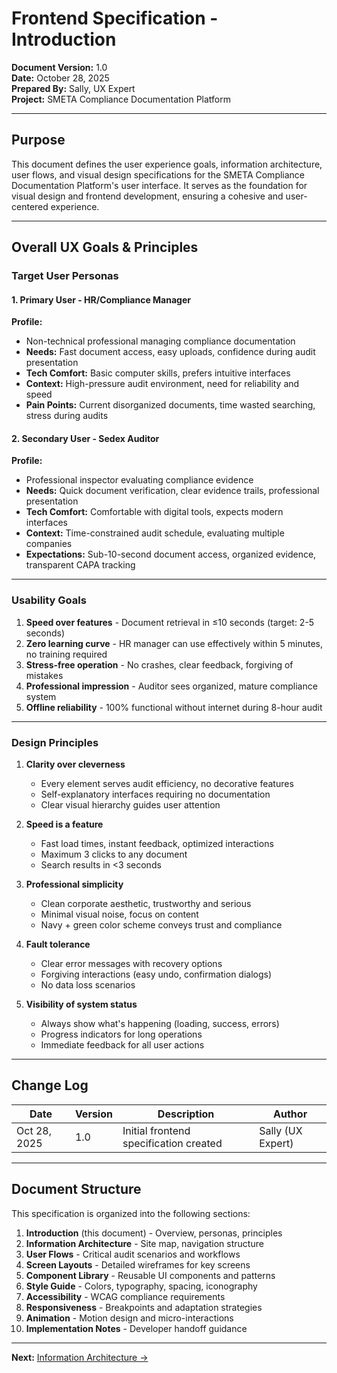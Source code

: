 # Frontend Specification - Introduction

**Document Version:** 1.0  
**Date:** October 28, 2025  
**Prepared By:** Sally, UX Expert  
**Project:** SMETA Compliance Documentation Platform

---

## Purpose

This document defines the user experience goals, information architecture, user flows, and visual design specifications for the SMETA Compliance Documentation Platform's user interface. It serves as the foundation for visual design and frontend development, ensuring a cohesive and user-centered experience.

---

## Overall UX Goals & Principles

### Target User Personas

#### 1. Primary User - HR/Compliance Manager

**Profile:**
- Non-technical professional managing compliance documentation
- **Needs:** Fast document access, easy uploads, confidence during audit presentation
- **Tech Comfort:** Basic computer skills, prefers intuitive interfaces
- **Context:** High-pressure audit environment, need for reliability and speed
- **Pain Points:** Current disorganized documents, time wasted searching, stress during audits

#### 2. Secondary User - Sedex Auditor

**Profile:**
- Professional inspector evaluating compliance evidence
- **Needs:** Quick document verification, clear evidence trails, professional presentation
- **Tech Comfort:** Comfortable with digital tools, expects modern interfaces
- **Context:** Time-constrained audit schedule, evaluating multiple companies
- **Expectations:** Sub-10-second document access, organized evidence, transparent CAPA tracking

---

### Usability Goals

1. **Speed over features** - Document retrieval in ≤10 seconds (target: 2-5 seconds)
2. **Zero learning curve** - HR manager can use effectively within 5 minutes, no training required
3. **Stress-free operation** - No crashes, clear feedback, forgiving of mistakes
4. **Professional impression** - Auditor sees organized, mature compliance system
5. **Offline reliability** - 100% functional without internet during 8-hour audit

---

### Design Principles

1. **Clarity over cleverness**
   - Every element serves audit efficiency, no decorative features
   - Self-explanatory interfaces requiring no documentation
   - Clear visual hierarchy guides user attention

2. **Speed is a feature**
   - Fast load times, instant feedback, optimized interactions
   - Maximum 3 clicks to any document
   - Search results in <3 seconds

3. **Professional simplicity**
   - Clean corporate aesthetic, trustworthy and serious
   - Minimal visual noise, focus on content
   - Navy + green color scheme conveys trust and compliance

4. **Fault tolerance**
   - Clear error messages with recovery options
   - Forgiving interactions (easy undo, confirmation dialogs)
   - No data loss scenarios

5. **Visibility of system status**
   - Always show what's happening (loading, success, errors)
   - Progress indicators for long operations
   - Immediate feedback for all user actions

---

## Change Log

| Date | Version | Description | Author |
|------|---------|-------------|--------|
| Oct 28, 2025 | 1.0 | Initial frontend specification created | Sally (UX Expert) |

---

## Document Structure

This specification is organized into the following sections:

1. **Introduction** (this document) - Overview, personas, principles
2. **Information Architecture** - Site map, navigation structure
3. **User Flows** - Critical audit scenarios and workflows
4. **Screen Layouts** - Detailed wireframes for key screens
5. **Component Library** - Reusable UI components and patterns
6. **Style Guide** - Colors, typography, spacing, iconography
7. **Accessibility** - WCAG compliance requirements
8. **Responsiveness** - Breakpoints and adaptation strategies
9. **Animation** - Motion design and micro-interactions
10. **Implementation Notes** - Developer handoff guidance

---

**Next:** [Information Architecture →](./02-information-architecture.md)
